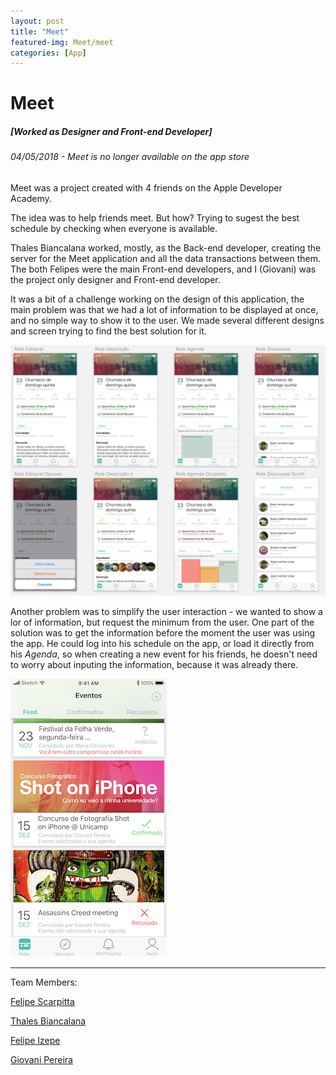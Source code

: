 ```yaml
---
layout: post
title: "Meet"
featured-img: Meet/meet
categories: [App]
---
```


# Meet
##### [Worked as Designer and Front-end Developer]
###### 04/05/2018 - Meet is no longer available on the app store

Meet was a project created with 4 friends on the Apple Developer Academy.

The idea was to help friends meet. But how?
Trying to sugest the best schedule by checking when everyone is available.

Thales Biancalana worked, mostly, as the Back-end developer, creating the server for the Meet application and all the data transactions between them.
The both Felipes were the main Front-end developers, and I (Giovani) was the project only designer and Front-end developer.

It was a bit of a challenge working on the design of this application, the main problem was that we had a lot of information to be displayed at once, and no simple way to show it to the user. We made several different designs and screen trying to find the best solution for it.

![Meet screenshots](../assets/img/posts/Meet/shot01.png)

Another problem was to simplify the user interaction - we wanted to show a lor of information, but request the minimum from the user.
One part of the solution was to get the information before the moment the user was using the app.
He could log into his schedule on the app, or load it directly from his *Agenda*, so when creating a new event for his friends, he doesn't need to worry about inputing the information, because it was already there.

![Meet feed screenshot](../assets/img/posts/Meet/FeedScroll.png)

---
Team Members:

[Felipe Scarpitta](https://www.facebook.com/scarpz)

[Thales Biancalana](https://www.facebook.com/thales.gaddini)

[Felipe Izepe](https://www.facebook.com/felipe.izepe)

[Giovani Pereira](fb.com/giovaninppc)
